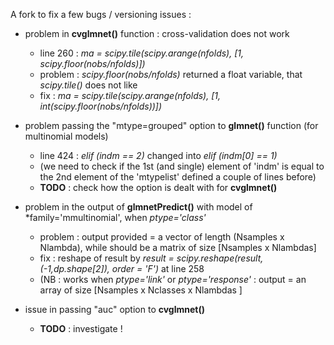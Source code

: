 
A fork to fix a few bugs / versioning issues : 

* problem in **cvglmnet()** function : cross-validation does not work
  * line 260 : *ma = scipy.tile(scipy.arange(nfolds), [1, scipy.floor(nobs/nfolds)])*
  * problem : *scipy.floor(nobs/nfolds)* returned a float variable, that *scipy.tile()* does not like
  * fix : *ma = scipy.tile(scipy.arange(nfolds), [1, int(scipy.floor(nobs/nfolds))])*

* problem passing the "mtype=grouped" option to **glmnet()** function (for multinomial models) 
  * line 424 : *elif (indm == 2)* changed into *elif (indm\[0\] == 1)*
   * (we need to check if the 1st (and single) element of 'indm' is equal to the 2nd element of the 'mtypelist' defined a couple of lines before)
  * **TODO** : check how the option is dealt with for **cvglmnet()**
 
 * problem in the output of **glmnetPredict()** with model of *family='mmultinomial', when *ptype='class'*
   * problem : output provided = a vector of length (Nsamples x Nlambda), while should be a matrix of size \[Nsamples x Nlambdas\]
   * fix : reshape of result by *result = scipy.reshape(result, (-1,dp.shape[2]), order = 'F')* at line 258
   * (NB : works when *ptype='link'* or *ptype='response'*  : output = an array of size \[Nsamples x Nclasses x Nlambdas \]


 * issue in passing "auc" option to **cvglmnet()**
   * **TODO** : investigate !
 
